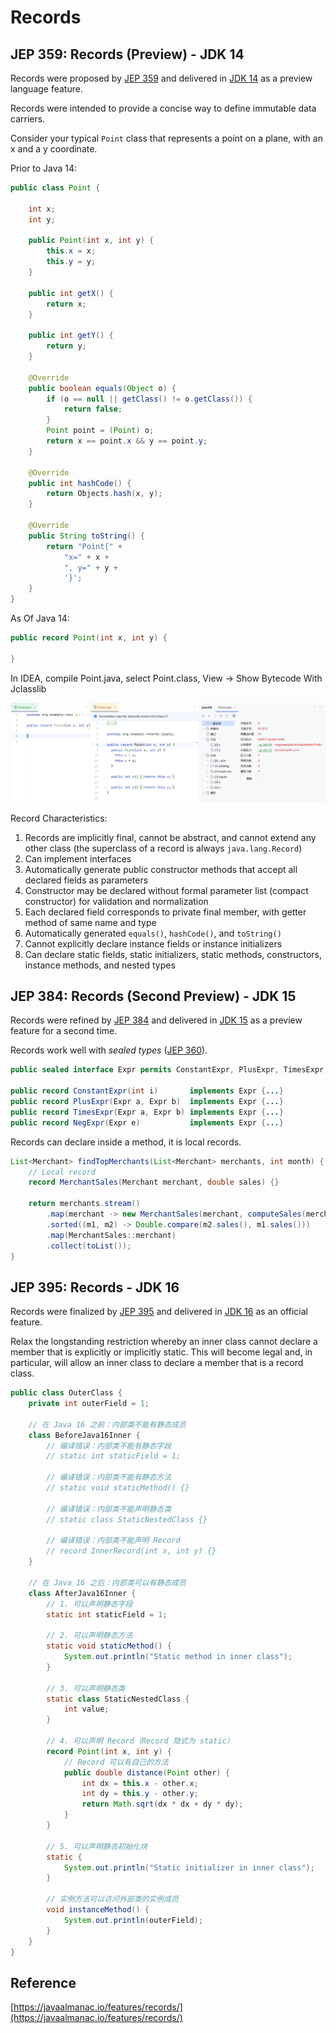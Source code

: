 # Records

## JEP 359: Records (Preview) - JDK 14

Records were proposed by [JEP 359](https://openjdk.java.net/jeps/359) and delivered in [JDK 14](https://openjdk.java.net/projects/jdk/14) as a preview language feature.

Records were intended to provide a concise way to define immutable data carriers.

Consider your typical `Point` class that represents a point on a plane, with an x and a y coordinate.

Prior to Java 14:

```java
public class Point {

    int x;
    int y;

    public Point(int x, int y) {
        this.x = x;
        this.y = y;
    }

    public int getX() {
        return x;
    }

    public int getY() {
        return y;
    }

    @Override
    public boolean equals(Object o) {
        if (o == null || getClass() != o.getClass()) {
            return false;
        }
        Point point = (Point) o;
        return x == point.x && y == point.y;
    }

    @Override
    public int hashCode() {
        return Objects.hash(x, y);
    }

    @Override
    public String toString() {
        return "Point{" +
            "x=" + x +
            ", y=" + y +
            '}';
    }
}
```

As Of Java 14:

```java
public record Point(int x, int y) {

}
```

In IDEA, compile Point.java, select Point.class, View -> Show Bytecode With Jclasslib

![](./images/Records-20250426-155801.png)

Record Characteristics:

1. Records are implicitly final, cannot be abstract, and cannot extend any other class (the superclass of a record is always `java.lang.Record`)
2. Can implement interfaces
3. Automatically generate public constructor methods that accept all declared fields as parameters
4. Constructor may be declared without formal parameter list (compact constructor) for validation and normalization
5. Each declared field corresponds to private final member, with getter method of same name and type
6. Automatically generated `equals()`, `hashCode()`, and `toString()`
7. Cannot explicitly declare instance fields or instance initializers
8. Can declare static fields, static initializers, static methods, constructors, instance methods, and nested types

## JEP 384: Records (Second Preview) - JDK 15

Records were refined by [JEP 384](https://openjdk.java.net/jeps/384) and delivered in [JDK 15](https://openjdk.java.net/projects/jdk/15) as a preview feature for a second time.

Records work well with *sealed types* ([JEP 360](https://openjdk.java.net/jeps/360)).

```java
public sealed interface Expr permits ConstantExpr, PlusExpr, TimesExpr, NegExpr {...}

public record ConstantExpr(int i)       implements Expr {...}
public record PlusExpr(Expr a, Expr b)  implements Expr {...}
public record TimesExpr(Expr a, Expr b) implements Expr {...}
public record NegExpr(Expr e)           implements Expr {...}
```

Records can declare inside a method, it is local records.

```java
List<Merchant> findTopMerchants(List<Merchant> merchants, int month) {
    // Local record
    record MerchantSales(Merchant merchant, double sales) {}

    return merchants.stream()
        .map(merchant -> new MerchantSales(merchant, computeSales(merchant, month)))
        .sorted((m1, m2) -> Double.compare(m2.sales(), m1.sales()))
        .map(MerchantSales::merchant)
        .collect(toList());
}
```

## JEP 395: Records - JDK 16

Records were finalized by [JEP 395](https://openjdk.java.net/jeps/395) and delivered in [JDK 16](https://openjdk.java.net/projects/jdk/16) as an official feature.

Relax the longstanding restriction whereby an inner class cannot declare a member that is explicitly or implicitly static. This will become legal and, in particular, will allow an inner class to declare a member that is a record class.

```java
public class OuterClass {
    private int outerField = 1;

    // 在 Java 16 之前：内部类不能有静态成员
    class BeforeJava16Inner {
        // 编译错误：内部类不能有静态字段
        // static int staticField = 1;
        
        // 编译错误：内部类不能有静态方法
        // static void staticMethod() {}
        
        // 编译错误：内部类不能声明静态类
        // static class StaticNestedClass {}
        
        // 编译错误：内部类不能声明 Record
        // record InnerRecord(int x, int y) {}
    }

    // 在 Java 16 之后：内部类可以有静态成员
    class AfterJava16Inner {
        // 1. 可以声明静态字段
        static int staticField = 1;
        
        // 2. 可以声明静态方法
        static void staticMethod() {
            System.out.println("Static method in inner class");
        }
        
        // 3. 可以声明静态类
        static class StaticNestedClass {
            int value;
        }
        
        // 4. 可以声明 Record（Record 隐式为 static）
        record Point(int x, int y) {
            // Record 可以有自己的方法
            public double distance(Point other) {
                int dx = this.x - other.x;
                int dy = this.y - other.y;
                return Math.sqrt(dx * dx + dy * dy);
            }
        }

        // 5. 可以声明静态初始化块
        static {
            System.out.println("Static initializer in inner class");
        }
        
        // 实例方法可以访问外部类的实例成员
        void instanceMethod() {
            System.out.println(outerField);
        }
    }
}
```

## Reference

[https://javaalmanac.io/features/records/](https://javaalmanac.io/features/records/)